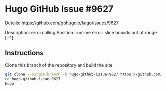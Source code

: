 # Hugo GitHub Issue #9627

Details: <https://github.com/gohugoio/hugo/issues/9627>

Description: error calling Position: runtime error: slice bounds out of range [:-1]

## Instructions

Clone this branch of the repository and build the site.

```bash
git clone --single-branch -b hugo-github-issue-9627 https://github.com/jmooring/hugo-testing hugo-github-issue-9627
cd hugo-github-issue-9627
hugo
```
